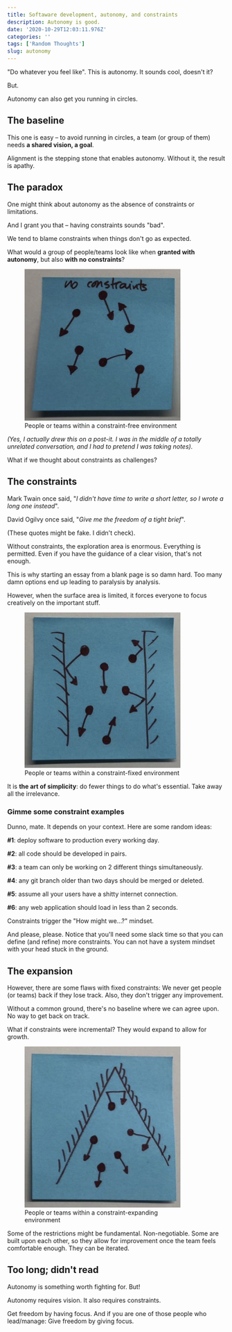 ```yaml
---
title: Softaware development, autonomy, and constraints
description: Autonomy is good.
date: '2020-10-29T12:03:11.976Z'
categories: ''
tags: ['Random Thoughts']
slug: autonomy
---
```


"Do whatever you feel like". This is autonomy. It sounds cool, doesn't it?

But.

Autonomy can also get you running in circles.

## The baseline

This one is easy – to avoid running in circles, a team (or group of them) needs **a shared vision, a goal**.

Alignment is the stepping stone that enables autonomy. Without it, the result is apathy.

## The paradox

One might think about autonomy as the absence of constraints or limitations.

And I grant you that – having constraints sounds "bad".

We tend to blame constraints when things don't go as expected.

What would a group of people/teams look like when **granted with autonomy**, but also **with no constraints**?

<p>
<figure class="figure" style="max-width:360px">
  <img src="./no-constraint.png" alt="People or teams within a constraint-free environment">
  <figcaption>People or teams within a constraint-free environment</figcaption>
</figure>
</p>

_(Yes, I actually drew this on a post-it. I was in the middle of a totally unrelated conversation, and I had to pretend I was taking notes)._

What if we thought about constraints as challenges?

## The constraints

Mark Twain once said, "_I didn't have time to write a short letter, so I wrote a long one instead_".

David Ogilvy once said, "_Give me the freedom of a tight brief_".

(These quotes might be fake. I didn't check).

Without constraints, the exploration area is enormous. Everything is permitted. Even if you have the guidance of a clear vision, that's not enough.

This is why starting an essay from a blank page is so damn hard. Too many damn options end up leading to paralysis by analysis.

However, when the surface area is limited, it forces everyone to focus creatively on the important stuff.

<p>
<figure class="figure" style="max-width:360px">
  <img src="./fixed-constraint.png" alt="People or teams within a constraint-fixed environment">
  <figcaption>People or teams within a constraint-fixed environment</figcaption>
</figure>
</p>


It is **the art of simplicity**: do fewer things to do what's essential. Take away all the irrelevance.

### Gimme some constraint examples

Dunno, mate. It depends on your context. Here are some random ideas:

**#1**: deploy software to production every working day.

**#2**: all code should be developed in pairs.

**#3**: a team can only be working on 2 different things simultaneously.

**#4**: any git branch older than two days should be merged or deleted.

**#5**: assume all your users have a shitty internet connection.

**#6**: any web application should load in less than 2 seconds.

Constraints trigger the "How might we…?" mindset.

And please, please. Notice that you'll need some slack time so that you can define (and refine) more constraints. You can not have a system mindset with your head stuck in the ground.

## The expansion

However, there are some flaws with fixed constraints: We never get people (or teams) back if they lose track. Also, they don't trigger any improvement.

Without a common ground, there's no baseline where we can agree upon. No way to get back on track.

What if constraints were incremental? They would expand to allow for growth.

<p>
<figure class="figure" style="max-width:360px">
  <img src="./cone-constraint.png" alt="People or teams within a constraint-expanding environment">
  <figcaption>People or teams within a constraint-expanding environment</figcaption>
</figure>
</p>

Some of the restrictions might be fundamental. Non-negotiable. Some are built upon each other, so they allow for improvement once the team feels comfortable enough. They can be iterated.

## Too long; didn't read

Autonomy is something worth fighting for. But!

Autonomy requires vision. It also requires constraints.

Get freedom by having focus. And if you are one of those people who lead/manage: Give freedom by giving focus.
